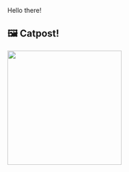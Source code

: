 Hello there!



## 🖼️ Catpost!

<sub>
    <img src="https://cdn2.thecatapi.com/images/5d6.jpg" height="256">
</sub>

